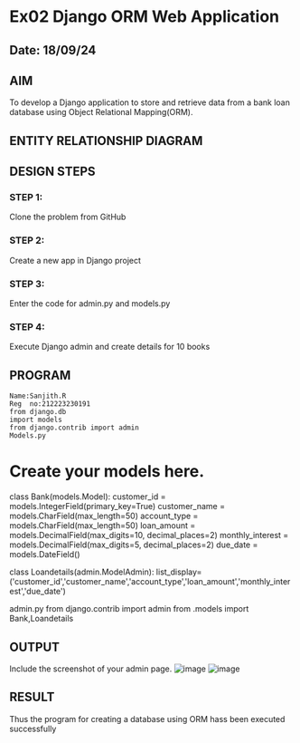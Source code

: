 # Ex02 Django ORM Web Application
## Date: 18/09/24

## AIM
To develop a Django application to store and retrieve data from a bank loan database using Object Relational Mapping(ORM).

## ENTITY RELATIONSHIP DIAGRAM



## DESIGN STEPS

### STEP 1:
Clone the problem from GitHub

### STEP 2:
Create a new app in Django project

### STEP 3:
Enter the code for admin.py and models.py

### STEP 4:
Execute Django admin and create details for 10 books

## PROGRAM
 ```
Name:Sanjith.R
Reg  no:212223230191
from django.db 
 import models 
 from django.contrib import admin
 Models.py
```
# Create your models here.

class Bank(models.Model): customer_id = models.IntegerField(primary_key=True) customer_name = models.CharField(max_length=50) account_type = models.CharField(max_length=50) loan_amount = models.DecimalField(max_digits=10, decimal_places=2)
monthly_interest = models.DecimalField(max_digits=5, decimal_places=2)
due_date = models.DateField()

class Loandetails(admin.ModelAdmin): list_display= ('customer_id','customer_name','account_type','loan_amount','monthly_interest','due_date')

admin.py from django.contrib import admin from .models import Bank,Loandetails


## OUTPUT

Include the screenshot of your admin page.
![image](https://github.com/user-attachments/assets/d51883a5-7a09-4906-9320-fea7f5ed281e)
![image](https://github.com/user-attachments/assets/8bd93f38-0755-4004-8e9e-c6d0f1063dec)


## RESULT
Thus the program for creating a database using ORM hass been executed successfully
